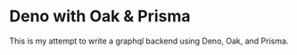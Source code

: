 # Deno with Oak & Prisma

This is my attempt to write a graphql backend using Deno, Oak, and Prisma.
